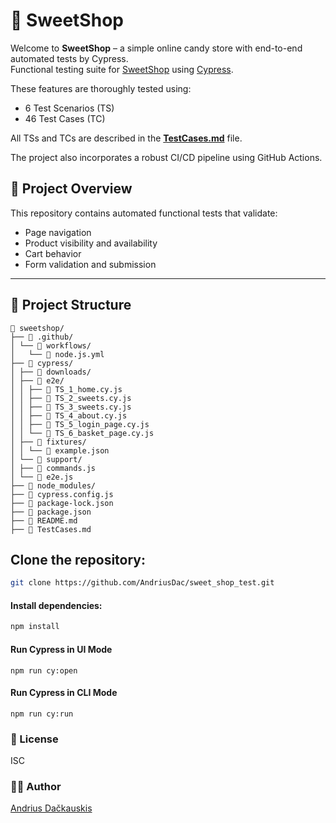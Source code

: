 # 🍭 SweetShop

Welcome to **SweetShop** – a simple online candy store with end-to-end automated tests by Cypress.  
Functional testing suite for [SweetShop](https://sweetshop.netlify.app/) using [Cypress](https://www.cypress.io/).  

These features are thoroughly tested using:

- 6 Test Scenarios (TS)
- 46 Test Cases (TC)

All TSs and TCs are described in the [**TestCases.md**](/TestCases.md) file.

The project also incorporates a robust CI/CD pipeline using GitHub Actions.


## 🧠 Project Overview

This repository contains automated functional tests that validate:

- Page navigation
- Product visibility and availability
- Cart behavior
- Form validation and submission

---

## 📁 Project Structure

``` 
📁 sweetshop/ 
├── 📁 .github/
│ └── 📁 workflows/
│   └── 📄 node.js.yml 
├── 📁 cypress/ 
│ ├── 📁 downloads/ 
│ ├── 📁 e2e/ 
│ │ ├── 📄 TS_1_home.cy.js 
│ │ ├── 📄 TS_2_sweets.cy.js 
│ │ ├── 📄 TS_3_sweets.cy.js 
│ │ ├── 📄 TS_4_about.cy.js 
│ │ ├── 📄 TS_5_login_page.cy.js 
│ │ └── 📄 TS_6_basket_page.cy.js 
│ ├── 📁 fixtures/ 
│ │ └── 📄 example.json 
│ └── 📁 support/ 
│ ├── 📄 commands.js 
│ └── 📄 e2e.js 
├── 📁 node_modules/ 
├── 📄 cypress.config.js 
├── 📄 package-lock.json 
├── 📄 package.json 
├── 📄 README.md 
├── 📄 TestCases.md

```

## Clone the repository:

```bash
git clone https://github.com/AndriusDac/sweet_shop_test.git
```
#### Install dependencies:

```bash
npm install
```

#### Run Cypress in UI Mode
```
npm run cy:open
```
#### Run Cypress in CLI Mode
```
npm run cy:run
```

### 📝 License

ISC 

### 👩‍💻 Author

[Andrius Dačkauskis](https://github.com/AndriusDac)

